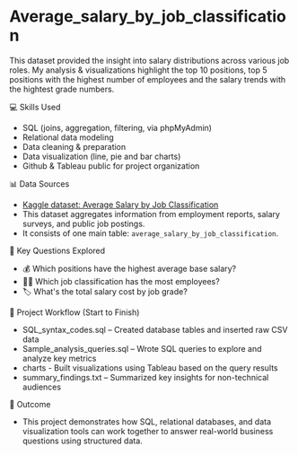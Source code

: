 # Average_salary_by_job_classification

This dataset provided the insight into salary distributions across various job roles. My analysis & visualizations highlight the top 10 positions, top 5 positions with the highest number of employees and the salary trends with the hightest grade numbers.

💻 Skills Used
* SQL (joins, aggregation, filtering, via phpMyAdmin)
* Relational data modeling
* Data cleaning & preparation
* Data visualization (line, pie and bar charts)
* Github & Tableau public for project organization 

📊 Data Sources
* [Kaggle dataset: Average Salary by Job Classification](https://www.kaggle.com/datasets/sonawanelalitsunil/average-salary-by-job-classification)
* This dataset aggregates information from employment reports, salary surveys, and public job postings.  
* It consists of one main table: `average_salary_by_job_classification`.

🔑 Key Questions Explored
* 💰 Which positions have the highest average base salary?
* 🧑‍💼 Which job classification has the most employees?
* 🏷️ What's the total salary cost by job grade?

🧭 Project Workflow (Start to Finish)
* SQL_syntax_codes.sql – Created database tables and inserted raw CSV data
* Sample_analysis_queries.sql – Wrote SQL queries to explore and analyze key metrics
* charts - Built visualizations using Tableau based on the query results
* summary_findings.txt – Summarized key insights for non-technical audiences

📌 Outcome
* This project demonstrates how SQL, relational databases, and data visualization tools can work together to answer real-world business questions using structured data.
